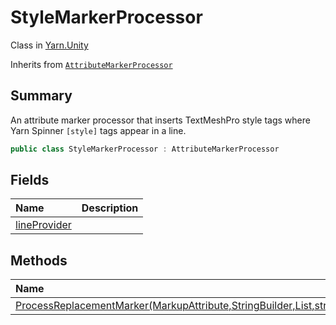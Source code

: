 # StyleMarkerProcessor

Class in [Yarn.Unity](/docs/api/csharp/yarn.unity.md)

Inherits from [`AttributeMarkerProcessor`](/docs/api/csharp/yarn.unity.attributemarkerprocessor.md)

## Summary


An attribute marker processor that inserts TextMeshPro style tags where
Yarn Spinner  <code>[style]</code>  tags appear in a line.


```csharp
public class StyleMarkerProcessor : AttributeMarkerProcessor
```

## Fields

|Name|Description|
|:---|:---|
|[lineProvider](/docs/api/csharp/yarn.unity.stylemarkerprocessor.lineprovider.md)||

## Methods

|Name|Description|
|:---|:---|
|[ProcessReplacementMarker(MarkupAttribute,StringBuilder,List<MarkupAttribute>,string)](/docs/api/csharp/yarn.unity.stylemarkerprocessor.processreplacementmarker.md)||

